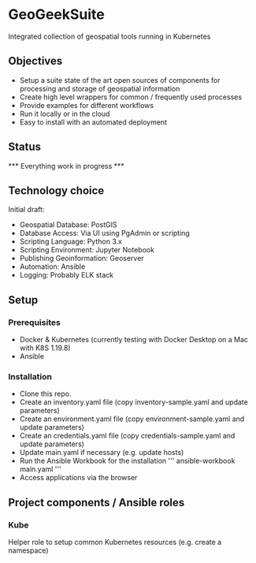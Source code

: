# GeoGeekSuite
Integrated collection of geospatial tools running in Kubernetes

## Objectives
 
- Setup a suite state of the art open sources of components for processing and storage of geospatial information
- Create high level wrappers for common / frequently used processes
- Provide examples for different workflows
- Run it locally or in the cloud
- Easy to install with an automated deployment

## Status

*** Everything work in progress ***

## Technology choice

Initial draft:

- Geospatial Database: PostGIS
- Database Access: Via UI using PgAdmin or scripting
- Scripting Language: Python 3.x
- Scripting Environment: Jupyter Notebook
- Publishing Geoinformation: Geoserver
- Automation: Ansible
- Logging: Probably ELK stack

## Setup

### Prerequisites

- Docker & Kubernetes (currently testing with Docker Desktop on a Mac with K8S 1.19.8)
- Ansible

### Installation

- Clone this repo.
- Create an inventory.yaml file (copy inventory-sample.yaml and update parameters)
- Create an environment.yaml file (copy environment-sample.yaml and update parameters)
- Create an credentials.yaml file (copy credentials-sample.yaml and update parameters)
- Update main.yaml if necessary (e.g. update hosts)
- Run the Ansible Workbook for the installation
'''
ansible-workbook main.yaml
'''
- Access applications via the browser

## Project components / Ansible roles

### Kube

Helper role to setup common Kubernetes resources (e.g. create a namespace)


